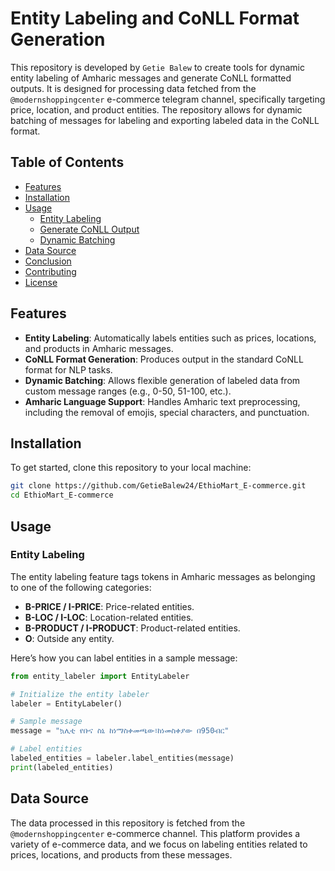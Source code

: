 # Entity Labeling and CoNLL Format Generation

This repository is developed by `Getie Balew`  to create tools for dynamic entity labeling of Amharic messages and generate CoNLL formatted outputs. It is designed for processing data fetched from the `@modernshoppingcenter` e-commerce telegram channel, specifically targeting price, location, and product entities. The repository allows for dynamic batching of messages for labeling and exporting labeled data in the CoNLL format.

## Table of Contents

- [Features](#features)
- [Installation](#installation)
- [Usage](#usage)
  - [Entity Labeling](#entity-labeling)
  - [Generate CoNLL Output](#generate-conll-output)
  - [Dynamic Batching](#dynamic-batching)
- [Data Source](#data-source)
- [Conclusion](#conclusion)
- [Contributing](#contributing)
- [License](#license)

## Features

- **Entity Labeling**: Automatically labels entities such as prices, locations, and products in Amharic messages.
- **CoNLL Format Generation**: Produces output in the standard CoNLL format for NLP tasks.
- **Dynamic Batching**: Allows flexible generation of labeled data from custom message ranges (e.g., 0-50, 51-100, etc.).
- **Amharic Language Support**: Handles Amharic text preprocessing, including the removal of emojis, special characters, and punctuation.

## Installation

To get started, clone this repository to your local machine:

```bash
git clone https://github.com/GetieBalew24/EthioMart_E-commerce.git
cd EthioMart_E-commerce
```
## Usage

### Entity Labeling

The entity labeling feature tags tokens in Amharic messages as belonging to one of the following categories:

- **B-PRICE / I-PRICE**: Price-related entities.
- **B-LOC / I-LOC**: Location-related entities.
- **B-PRODUCT / I-PRODUCT**: Product-related entities.
- **O**: Outside any entity.

Here’s how you can label entities in a sample message:

```python
from entity_labeler import EntityLabeler

# Initialize the entity labeler
labeler = EntityLabeler()

# Sample message
message = "ኳሊቲ የቡና ስኒ ከነማስቀመጫው፣ከነመስቀያው በ950ብር"

# Label entities
labeled_entities = labeler.label_entities(message)
print(labeled_entities)
```
## Data Source

The data processed in this repository is fetched from the `@modernshoppingcenter` e-commerce channel. This platform provides a variety of e-commerce data, and we focus on labeling entities related to prices, locations, and products from these messages.

